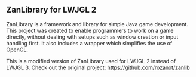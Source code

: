 ## ZanLibrary for LWJGL 2

ZanLibrary is a framework and library for simple Java game development.
This project was created to enable programmers to work on a game directly,
without dealing with setups such as window creation or input handling first.
It also includes a wrapper which simplifies the use of OpenGL.

This is a modified version of ZanLibrary used for LWJGL 2 instead of LWJGL 3.
Check out the original project: https://github.com/rozanxt/zanlib
